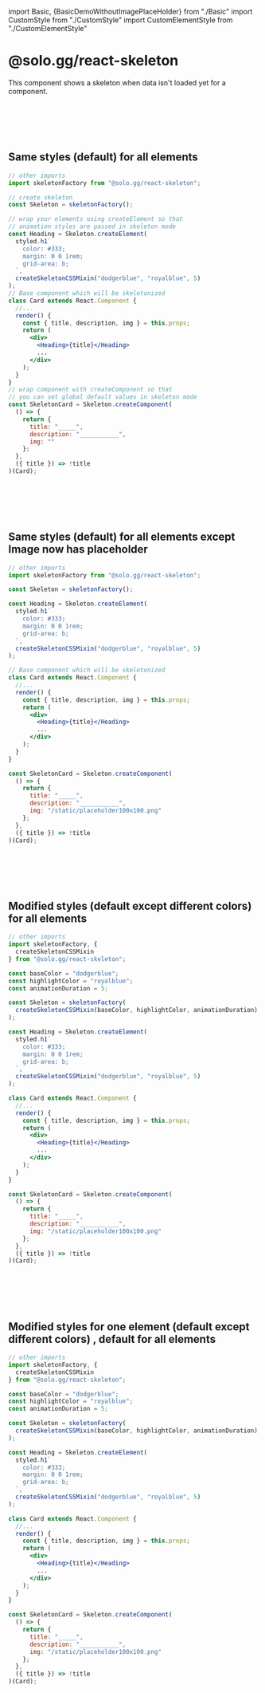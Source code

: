 import Basic, {BasicDemoWithoutImagePlaceHolder} from "./Basic"
import CustomStyle from "./CustomStyle"
import CustomElementStyle from "./CustomElementStyle"

# @solo.gg/react-skeleton

This component shows a skeleton when data isn't loaded yet for a component.

<br/><br/><br/><br/>

## Same styles (default) for all elements

<BasicDemoWithoutImagePlaceHolder/>

```jsx
// other imports
import skeletonFactory from "@solo.gg/react-skeleton";

// create skeleton
const Skeleton = skeletonFactory();

// wrap your elements using createElement so that
// animation styles are passed in skeleton mode
const Heading = Skeleton.createElement(
  styled.h1`
    color: #333;
    margin: 0 0 1rem;
    grid-area: b;
  `,
  createSkeletonCSSMixin("dodgerblue", "royalblue", 5)
);
// Base component which will be skeletonized
class Card extends React.Component {
  //...
  render() {
    const { title, description, img } = this.props;
    return (
      <div>
        <Heading>{title}</Heading>
        ...
      </div>
    );
  }
}
// wrap component with createComponent so that
// you can set global default values in skeleton mode
const SkeletonCard = Skeleton.createComponent(
  () => {
    return {
      title: "_____",
      description: "___________",
      img: ""
    };
  },
  ({ title }) => !title
)(Card);
```

<br/><br/><br/><br/>

## Same styles (default) for all elements except Image now has placeholder

<Basic/>

```jsx
// other imports
import skeletonFactory from "@solo.gg/react-skeleton";

const Skeleton = skeletonFactory();

const Heading = Skeleton.createElement(
  styled.h1`
    color: #333;
    margin: 0 0 1rem;
    grid-area: b;
  `,
  createSkeletonCSSMixin("dodgerblue", "royalblue", 5)
);

// Base component which will be skeletonized
class Card extends React.Component {
  //...
  render() {
    const { title, description, img } = this.props;
    return (
      <div>
        <Heading>{title}</Heading>
        ...
      </div>
    );
  }
}

const SkeletonCard = Skeleton.createComponent(
  () => {
    return {
      title: "_____",
      description: "___________",
      img: "/static/placeholder100x100.png"
    };
  },
  ({ title }) => !title
)(Card);
```

<br/><br/><br/><br/>

## Modified styles (default except different colors) for all elements

<CustomStyle/>

```jsx
// other imports
import skeletonFactory, {
  createSkeletonCSSMixin
} from "@solo.gg/react-skeleton";

const baseColor = "dodgerblue";
const highlightColor = "royalblue";
const animationDuration = 5;

const Skeleton = skeletonFactory(
  createSkeletonCSSMixin(baseColor, highlightColor, animationDuration)
);

const Heading = Skeleton.createElement(
  styled.h1`
    color: #333;
    margin: 0 0 1rem;
    grid-area: b;
  `,
  createSkeletonCSSMixin("dodgerblue", "royalblue", 5)
);

class Card extends React.Component {
  //...
  render() {
    const { title, description, img } = this.props;
    return (
      <div>
        <Heading>{title}</Heading>
        ...
      </div>
    );
  }
}

const SkeletonCard = Skeleton.createComponent(
  () => {
    return {
      title: "_____",
      description: "___________",
      img: "/static/placeholder100x100.png"
    };
  },
  ({ title }) => !title
)(Card);
```

<br/><br/><br/><br/>

## Modified styles for one element (default except different colors) , default for all elements

<CustomElementStyle/>

```jsx
// other imports
import skeletonFactory, {
  createSkeletonCSSMixin
} from "@solo.gg/react-skeleton";

const baseColor = "dodgerblue";
const highlightColor = "royalblue";
const animationDuration = 5;

const Skeleton = skeletonFactory(
  createSkeletonCSSMixin(baseColor, highlightColor, animationDuration)
);

const Heading = Skeleton.createElement(
  styled.h1`
    color: #333;
    margin: 0 0 1rem;
    grid-area: b;
  `,
  createSkeletonCSSMixin("dodgerblue", "royalblue", 5)
);

class Card extends React.Component {
  //...
  render() {
    const { title, description, img } = this.props;
    return (
      <div>
        <Heading>{title}</Heading>
        ...
      </div>
    );
  }
}

const SkeletonCard = Skeleton.createComponent(
  () => {
    return {
      title: "_____",
      description: "___________",
      img: "/static/placeholder100x100.png"
    };
  },
  ({ title }) => !title
)(Card);
```

<br/><br/><br/><br/>
